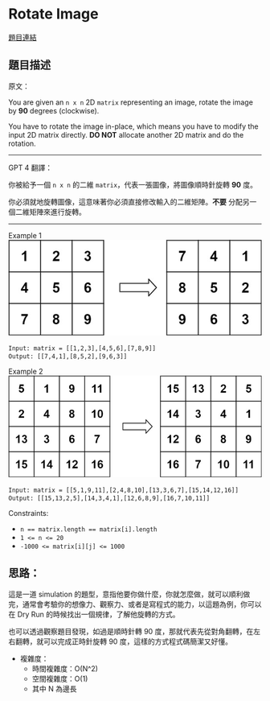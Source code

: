 # Rotate Image

[題目連結](https://leetcode.com/problems/rotate-image/description/)

## 題目描述
原文：
  
You are given an `n x n` 2D `matrix` representing an image, rotate the image by **90** degrees (clockwise).

You have to rotate the image in-place, which means you have to modify the input 2D matrix directly. **DO NOT** allocate another 2D matrix and do the rotation.

----

GPT 4 翻譯：

你被給予一個 `n x n` 的二維 `matrix`，代表一張圖像，將圖像順時針旋轉 **90** 度。

你必須就地旋轉圖像，這意味著你必須直接修改輸入的二維矩陣。**不要** 分配另一個二維矩陣來進行旋轉。

----

Example 1  
![example1](./example1.jpeg)  
```
Input: matrix = [[1,2,3],[4,5,6],[7,8,9]]
Output: [[7,4,1],[8,5,2],[9,6,3]]
```

Example 2  
![example2](./example2.jpeg)  
```
Input: matrix = [[5,1,9,11],[2,4,8,10],[13,3,6,7],[15,14,12,16]]
Output: [[15,13,2,5],[14,3,4,1],[12,6,8,9],[16,7,10,11]]
```

Constraints:
* `n == matrix.length == matrix[i].length`
* `1 <= n <= 20`
* `-1000 <= matrix[i][j] <= 1000`

## 思路：

這是一道 simulation 的題型，意指他要你做什麼，你就怎麼做，就可以順利做完，通常會考驗你的想像力、觀察力、或者是寫程式的能力，以這題為例，你可以在 Dry Run 的時候找出一個規律，了解他旋轉的方式。

也可以透過觀察題目發現，如過是順時針轉 90 度，那就代表先從對角翻轉，在左右翻轉，就可以完成正時針旋轉 90 度，這樣的方式程式碼簡潔又好懂。

* 複雜度：
  * 時間複雜度：O(N^2)
  * 空間複雜度：O(1)
  * 其中 N 為邊長
